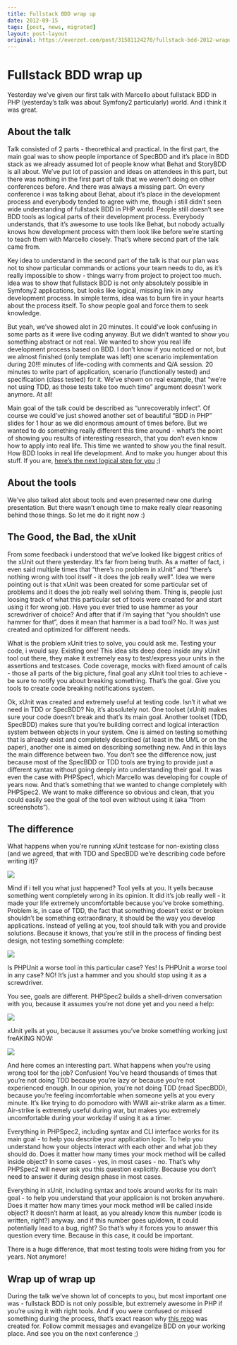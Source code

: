 ```yaml
---
title: Fullstack BDD wrap up
date: 2012-09-15
tags: [post, news, migrated]
layout: post-layout
original: https://everzet.com/post/31581124270/fullstack-bdd-2012-wrapup
---
```


# Fullstack BDD wrap up

Yesterday we’ve given our first talk with Marcello about fullstack BDD in PHP (yesterday’s talk
was about Symfony2 particularly) world. And i think it was great.

## About the talk

Talk consisted of 2 parts - theorethical and practical. In the first part, the main goal was to
show people importance of SpecBDD and it’s place in BDD stack as we already assumed lot of people
know what Behat and StoryBDD is all about. We’ve put lot of passion and ideas on attendees in this
part, but there was nothing in the first part of talk that we weren’t doing on other conferences
before. And there was always a missing part. On every conference i was talking about Behat, about
it’s place in the development process and everybody tended to agree with me, though i still didn’t
seen wide understanding of fullstack BDD in PHP world. People still doesn’t see BDD tools as
logical parts of their development process. Everybody understands, that it’s awesome to use tools
like Behat, but nobody actually knows how development process with them look like before we’re
starting to teach them with Marcello closely. That’s where second part of the talk came from.

Key idea to understand in the second part of the talk is that our plan was not to show particular
commands or actions your team needs to do, as it’s really impossible to show - things warry from
project to project too much. Idea was to show that fullstack BDD is not only absolutely possible
in Symfony2 applications, but looks like logical, missing link in any development process. In
simple terms, idea was to burn fire in your hearts about the process itself. To show people goal
and force them to seek knowledge.

But yeah, we’ve showed alot in 20 minutes. It could’ve look confusing in some parts as it were
live coding anyway. But we didn’t wanted to show you something abstract or not real. We wanted to
show you real life development process based on BDD. I don’t know if you noticed or not, but we
almost finished (only template was left) one scenario implementation during 20!!! minutes of
life-coding with comments and Q/A session. 20 minutes to write part of application, scenario
(functionally tested) and specification (class tested) for it. We’ve shown on real example, that
“we’re not using TDD, as those tests take too much time” argument doesn’t work anymore. At all!

Main goal of the talk could be described as “unrecoverably infect”. Of course we could’ve just
showed another set of beautiful “BDD in PHP” slides for 1 hour as we did enormous amount of times
before. But we wanted to do something really different this time around - what’s the point of
showing you results of interesting research, that you don’t even know how to apply into real life.
This time we wanted to show you the final result. How BDD looks in real life development. And to
make you hunger about this stuff. If you are, [here’s the next logical step for
you](https://github.com/everzet/fullstack-bdd-sflive2012/commits/master) ;)

## About the tools

We’ve also talked alot about tools and even presented new one during presentation. But there
wasn’t enough time to make really clear reasoning behind those things. So let me do it right now
:)

## The Good, the Bad, the xUnit

From some feedback i understood that we’ve looked like biggest critics of the xUnit out there
yesterday. It’s far from being truth. As a matter of fact, i even said multiple times that
“there’s no problem in xUnit” and “there’s nothing wrong with tool itself - it does the job really
well”. Idea we were pointing out is that xUnit was been created for some particular set of
problems and it does the job really well solving them. Thing is, people just loosing track of what
this particular set of tools were created for and start using it for wrong job. Have you ever
tried to use hammer as your screwdriver of choice? And after that if i’m saying that “you
shouldn’t use hammer for that”, does it mean that hammer is a bad tool? No. It was just created
and optimized for different needs.

What is the problem xUnit tries to solve, you could ask me. Testing your code, i would say.
Existing one! This idea sits deep deep inside any xUnit tool out there, they make it extremely
easy to test/express your units in the assertions and testcases. Code coverage, mocks with fixed
amount of calls - those all parts of the big picture, final goal any xUnit tool tries to achieve -
be sure to notify you about breaking something. That’s the goal. Give you tools to create code
breaking notifications system.

Ok, xUnit was created and extremely useful at testing code. Isn’t it what we need in TDD or
SpecBDD? No, it’s absolutely not. One toolset (xUnit) makes sure your code doesn’t break and
that’s its main goal. Another toolset (TDD, SpecBDD) makes sure that you’re building correct and
logical interaction system between objects in your system. One is aimed on testing something that
is already exist and completely described (at least in the UML or on the paper), another one is
aimed on describing something new. And in this lays the main difference between two. You don’t see
the difference now, just because most of the SpecBDD or TDD tools are trying to provide just a
different syntax without going deeply into understanding their goal. It was even the case with
PHPSpec1, which Marcello was developing for couple of years now. And that’s something that we
wanted to change completely with PHPSpec2. We want to make difference so obvious and clean, that
you could easily see the goal of the tool even without using it (aka “from screenshots”).

## The difference

What happens when you’re running xUnit testcase for non-existing class (and we agreed, that with TDD and SpecBDD we’re describing code before writing it)?

![](/assets/images/fullstack-bdd-wrap-up/phpunit_no_class.png)

Mind if i tell you what just happened? Tool yells at you. It yells because something went
completely wrong in its opinion. It did it’s job really well - it made your life extremely
uncomfortable because you’ve broke something. Problem is, in case of TDD, the fact that something
doesn’t exist or broken shouldn’t be something extraordinary, it should be the way you develop
applications. Instead of yelling at you, tool should talk with you and provide solutions. Because
it knows, that you’re still in the process of finding best design, not testing something complete:

![](/assets/images/fullstack-bdd-wrap-up/phpspec2_no_class.png)

Is PHPUnit a worse tool in this particular case? Yes! Is PHPUnit a worse tool in any case? NO!
It’s just a hammer and you should stop using it as a screwdriver.

You see, goals are different. PHPSpec2 builds a shell-driven conversation with you, because it
assumes you’re not done yet and you need a help:

![](/assets/images/fullstack-bdd-wrap-up/phpspec_verbose.png)

xUnit yells at you, because it assumes you’ve broke something working just freAKING NOW:

![](/assets/images/fullstack-bdd-wrap-up/phpunit_verbose.png)

And here comes an interesting part. What happens when you’re using wrong tool for the job?
Confusion! You’ve heard thousands of times that you’re not doing TDD because you’re lazy or
because you’re not experienced enough. In our opinion, you’re not doing TDD (read SpecBDD),
because you’re feeling incomfortable when someone yells at you every minute. It’s like trying to
do pomodoro with WWII air-strike alarm as a timer. Air-strike is extremely useful during war, but
makes you extremely uncomfortable during your workday if using it as a timer.

Everything in PHPSpec2, including syntax and CLI interface works for its main goal - to help you
describe your application logic. To help you understand how your objects interact with each other
and what job they should do. Does it matter how many times your mock method will be called inside
object? In some cases - yes, in most cases - no. That’s why PHPSpec2 will never ask you this
question explicitly. Because you don’t need to answer it during design phase in most cases.

Everything in xUnit, including syntax and tools around works for its main goal - to help you
understand that your applicaion is not broken anywhere. Does it matter how many times your mock
method will be called inside object? It doesn’t harm at least, as you already know this number
(code is written, right?) anyway. and if this number goes up/down, it could potentially lead to a
bug, right? So that’s why it forces you to answer this question every time. Because in this case,
it could be important.

There is a huge difference, that most testing tools were hiding from you for years. Not anymore!

## Wrap up of wrap up

During the talk we’ve shown lot of concepts to you, but most important one was - fullstack BDD is
not only possible, but extremely awesome in PHP if you’re using it with right tools. And if you
were confused or missed something during the process, that’s exact reason why [this
repo](https://github.com/everzet/fullstack-bdd-sflive2012) was created for. Follow commit messages
and evangelize BDD on your working place. And see you on the next conference ;)

